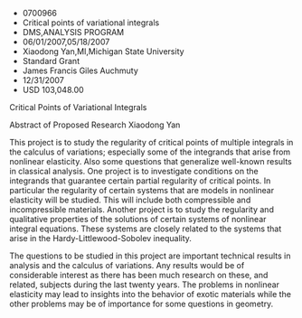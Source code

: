 
* 0700966
* Critical points of variational integrals
* DMS,ANALYSIS PROGRAM
* 06/01/2007,05/18/2007
* Xiaodong Yan,MI,Michigan State University
* Standard Grant
* James Francis Giles Auchmuty
* 12/31/2007
* USD 103,048.00

Critical Points of Variational Integrals

Abstract of Proposed Research Xiaodong Yan

This project is to study the regularity of critical points of multiple integrals
in the calculus of variations; especially some of the integrands that arise from
nonlinear elasticity. Also some questions that generalize well-known results in
classical analysis. One project is to investigate conditions on the integrands
that guarantee certain partial regularity of critical points. In particular the
regularity of certain systems that are models in nonlinear elasticity will be
studied. This will include both compressible and incompressible materials.
Another project is to study the regularity and qualitative properties of the
solutions of certain systems of nonlinear integral equations. These systems are
closely related to the systems that arise in the Hardy-Littlewood-Sobolev
inequality.

The questions to be studied in this project are important technical results in
analysis and the calculus of variations. Any results would be of considerable
interest as there has been much research on these, and related, subjects during
the last twenty years. The problems in nonlinear elasticity may lead to insights
into the behavior of exotic materials while the other problems may be of
importance for some questions in geometry.




